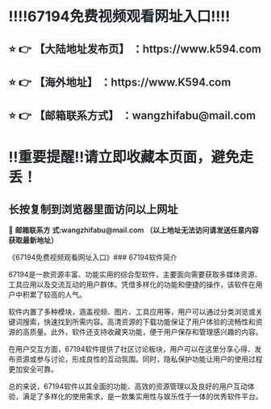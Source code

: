 <div class="markdown-heading" style="color:#1F2328;font-family:-apple-system, BlinkMacSystemFont, &quot;font-size:16px;background-color:#FFFFFF;"> <h1 class="heading-element" style="margin-left:0px;font-weight:var(--base-text- weight-semibold, 600);"> ‼️‼️67194免费视频观看网址入口‼️‼️ </h1> </div> <div class="markdown-heading" style="color:#1F2328;font-family:-apple-system, BlinkMacSystemFont, &quot;font-size:16px;background-color:#FFFFFF;"> <h2 class="heading-element" style="font-weight:var(--base-text-weight-semibold, 600);"> ⭐ 👉 【大陆地址发布页】 ：https://www.k594.com </h2> </div> <div class="markdown-heading" style="color:#1F2328;font-family:-apple-system, BlinkMacSystemFont, &quot;font-size:16px;background-color:#FFFFFF;"> <h2 class="heading-element" style="font-weight:var(--base-text-weight-semibold, 600);"> ⭐ 👉 【海外地址】 ：https://www.K594.com </h2> </div> <div class="markdown-heading" style="color:#1F2328;font-family:-apple-system, BlinkMacSystemFont, &quot;font-size:16px;background-color:#FFFFFF;"> <h2 class="heading-element" style="font-weight:var(--base-text-weight-semibold, 600);"> ⭐ 👉 【邮箱联系方式】 ：wangzhifabu@mail.com </h2> </div> <div class="markdown-heading" style="color:#1F2328;font-family:-apple-system, BlinkMacSystemFont, &quot;font-size:16px;background-color:#FFFFFF;"> <h1 class="heading-element" style="margin-left:0px;font-weight:var(--base-text- weight-semibold, 600);"> ‼️重要提醒‼️请立即收藏本页面，避免走丢！ </h1> </div> <div class="markdown-heading" style="color:#1F2328;font-family:-apple-system, BlinkMacSystemFont, &quot;font-size:16px;background-color:#FFFFFF;"> <h2 class="heading-element" style="font-weight:var(--base-text-weight-semibold, 600);"> 长按复制到浏览器里面访问以上网址 </h2> </div> <p style="color:#1F2328;font-family:-apple-system, BlinkMacSystemFont, &quot;font- size:16px;background-color:#FFFFFF;"> 📧&nbsp;<span style="font-weight:var(--base-text-weight-semibold, 600);">邮箱联系方 式:wangzhifabu@mail.com&nbsp;（以上地址无法访问请发送任意内容获取最新地址）</span> </p> 《67194免费视频观看网址入口》### 67194软件简介  

67194是一款资源丰富、功能实用的综合型软件，主要面向需要获取多媒体资源、工具应用以及交流互动的用户群体。凭借多样化的功能和便捷的操作，该软件在用户中积累了较高的人气。  

软件内置了多种模块，涵盖视频、图片、工具应用等，用户可以通过分类浏览或关键词搜索，快速找到所需内容。高清资源的下载功能保证了用户体验的流畅性和资源的高质量。此外，软件还支持收藏夹功能，便于用户保存和管理感兴趣的内容。  

在用户交互方面，67194软件提供了社区讨论板块，用户可以在这里分享心得、发布资源或参与讨论，形成良性的互动氛围。同时，隐私保护功能让用户的使用过程更加安全可靠。  

总的来说，67194软件以其全面的功能、高效的资源管理以及良好的用户互动体验，满足了多样化的使用需求，是一款集实用性与娱乐性于一体的优秀软件平台。
